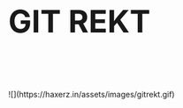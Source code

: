 <p style="font-size:3.5rem;font-weight:bold;">GIT REKT</p>
<br><br>
![](https://haxerz.in/assets/images/gitrekt.gif)


